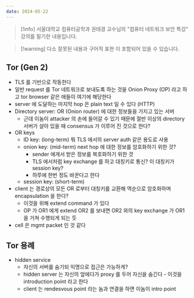 ```yaml
---
date: 2024-05-22
---
```

> [!info] 서울대학교 컴퓨터공학과 권태경 교수님의 "컴퓨터 네트워크 보안 특강" 강의를 필기한 내용입니다.

> [!warning] 다소 잘못된 내용과 구어적 표현 이 포함되어 있을 수 있습니다.

## Tor (Gen 2)

- TLS 를 기반으로 작동한다
- 일반 request 를 Tor 네트워크로 보내도록 하는 것을 Onion Proxy (OP) 라고 하고 tor browser 같은 애들이 여기에 해당한다
- server 에 도달하는 마지막 hop 은 plain text 일 수 있다 (HTTP)
- Directory server: OR (Onion router) 에 대한 정보들을 가지고 있는 서버
    - 근데 이놈이 attacker 의 손에 들어갈 수 있기 때문에 절반 이상의 directory 서버가 살아 있을 때 consensus 가 이루어 진 것으로 한다?
- OR keys
    - ID key: (long-term) 뭐 TLS 에서의 server auth 같은 용도로 사용
    - onion key: (mid-term) next hop 에 대한 정보를 암호화하기 위한 것?
        - sender 에게서 받은 정보를 복호화하기 위한 것
        - TLS 에서처럼 key exchange 를 하고 대칭키로 통신? 이 대칭키가 session key?
        - 하루에 한번 정도 바꾼다고 한다
    - session key: (short-term)
- client 는 경로상의 모든 OR 로부터 대칭키를 교환해 역순으로 암호화하며 encapsulation 을 한다?
    - 이것을 위해 extend command 가 있다
    - OP 가 OR1 에게 extend OR2 를 보내면 OR2 와의 key exchange 가 OR1 을 거쳐 수행되게 되는 듯
- cell 은 mgmt packet 인 것 같다

## Tor 용례

- hidden service
    - 자신의 서버를 숨기되 익명으로 접근은 가능하게?
    - hidden server 는 자신의 앞에다가 proxy 를 두어 자신을 숨긴다 - 이것을 introduction point 라고 한다
    - client 는 rendesvous point 라는 놈과 연결을 하면 이놈이 intro point
